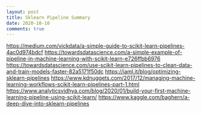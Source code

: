 ```yaml
---
layout: post
title: Sklearn Pipeline Summary
date: 2020-10-10
comments: true
---
```


https://medium.com/vickdata/a-simple-guide-to-scikit-learn-pipelines-4ac0d974bdcf https://towardsdatascience.com/a-simple-example-of-pipeline-in-machine-learning-with-scikit-learn-e726ffbb6976 https://towardsdatascience.com/use-scikit-learn-pipelines-to-clean-data-and-train-models-faster-82a5171f50dc https://iaml.it/blog/optimizing-sklearn-pipelines https://www.kdnuggets.com/2017/12/managing-machine-learning-workflows-scikit-learn-pipelines-part-1.html https://www.analyticsvidhya.com/blog/2020/01/build-your-first-machine-learning-pipeline-using-scikit-learn/ https://www.kaggle.com/baghern/a-deep-dive-into-sklearn-pipelines